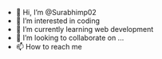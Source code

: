 - 👋 Hi, I’m @Surabhimp02
- 👀 I’m interested in coding
- 🌱 I’m currently learning web development
- 💞️ I’m looking to collaborate on ...
- 📫 How to reach me 

<!---
Surabhimp02/Surabhimp02 is a ✨ special ✨ repository because its `README.md` (this file) appears on your GitHub profile.
You can click the Preview link to take a look at your changes.
--->
